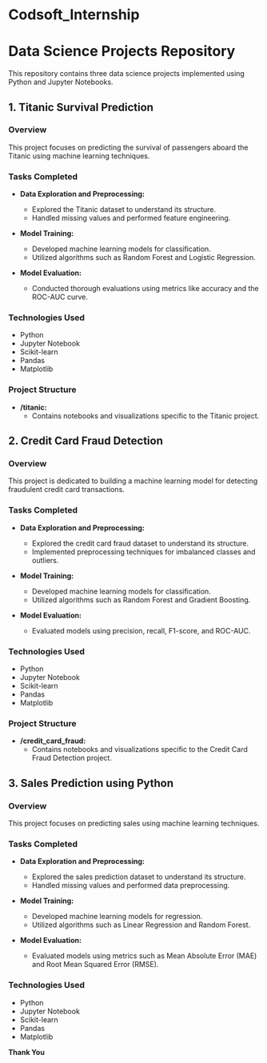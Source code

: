 # Codsoft_Internship
# Data Science Projects Repository

This repository contains three data science projects implemented using Python and Jupyter Notebooks.

## 1. Titanic Survival Prediction

### Overview

This project focuses on predicting the survival of passengers aboard the Titanic using machine learning techniques.

### Tasks Completed

- **Data Exploration and Preprocessing:**
  - Explored the Titanic dataset to understand its structure.
  - Handled missing values and performed feature engineering.

- **Model Training:**
  - Developed machine learning models for classification.
  - Utilized algorithms such as Random Forest and Logistic Regression.

- **Model Evaluation:**
  - Conducted thorough evaluations using metrics like accuracy and the ROC-AUC curve.

### Technologies Used

- Python
- Jupyter Notebook
- Scikit-learn
- Pandas
- Matplotlib

### Project Structure

- **/titanic:**
  - Contains notebooks and visualizations specific to the Titanic project.

## 2. Credit Card Fraud Detection

### Overview

This project is dedicated to building a machine learning model for detecting fraudulent credit card transactions.

### Tasks Completed

- **Data Exploration and Preprocessing:**
  - Explored the credit card fraud dataset to understand its structure.
  - Implemented preprocessing techniques for imbalanced classes and outliers.

- **Model Training:**
  - Developed machine learning models for classification.
  - Utilized algorithms such as Random Forest and Gradient Boosting.

- **Model Evaluation:**
  - Evaluated models using precision, recall, F1-score, and ROC-AUC.

### Technologies Used

- Python
- Jupyter Notebook
- Scikit-learn
- Pandas
- Matplotlib

### Project Structure

- **/credit_card_fraud:**
  - Contains notebooks and visualizations specific to the Credit Card Fraud Detection project.

## 3. Sales Prediction using Python

### Overview

This project focuses on predicting sales using machine learning techniques.

### Tasks Completed

- **Data Exploration and Preprocessing:**
  - Explored the sales prediction dataset to understand its structure.
  - Handled missing values and performed data preprocessing.

- **Model Training:**
  - Developed machine learning models for regression.
  - Utilized algorithms such as Linear Regression and Random Forest.

- **Model Evaluation:**
  - Evaluated models using metrics such as Mean Absolute Error (MAE) and Root Mean Squared Error (RMSE).

### Technologies Used

- Python
- Jupyter Notebook
- Scikit-learn
- Pandas
- Matplotlib

**Thank You**





